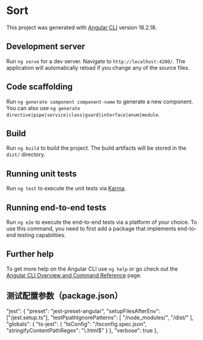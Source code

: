 # Sort

This project was generated with [Angular CLI](https://github.com/angular/angular-cli) version 18.2.18.

## Development server

Run `ng serve` for a dev server. Navigate to `http://localhost:4200/`. The application will automatically reload if you change any of the source files.

## Code scaffolding

Run `ng generate component component-name` to generate a new component. You can also use `ng generate directive|pipe|service|class|guard|interface|enum|module`.

## Build

Run `ng build` to build the project. The build artifacts will be stored in the `dist/` directory.

## Running unit tests

Run `ng test` to execute the unit tests via [Karma](https://karma-runner.github.io).

## Running end-to-end tests

Run `ng e2e` to execute the end-to-end tests via a platform of your choice. To use this command, you need to first add a package that implements end-to-end testing capabilities.

## Further help

To get more help on the Angular CLI use `ng help` or go check out the [Angular CLI Overview and Command Reference](https://angular.dev/tools/cli) page.

## 测试配置参数（package.json）

"jest": {
    "preset": "jest-preset-angular",
    "setupFilesAfterEnv": ["<rootDir>/jest.setup.ts"],
    "testPpathIgnorePatterns": [
        "<rootDir>/node_modules/",
        "<rootDir>/dist/"
    ],
    "globals": {
        "ts-jest": {
            "tsConfig": "<rootDir>/tsconfig.spec.json",
            "stringifyContentPathRegex": "\\.html$"
        }
    },
    "verbose": true
},
